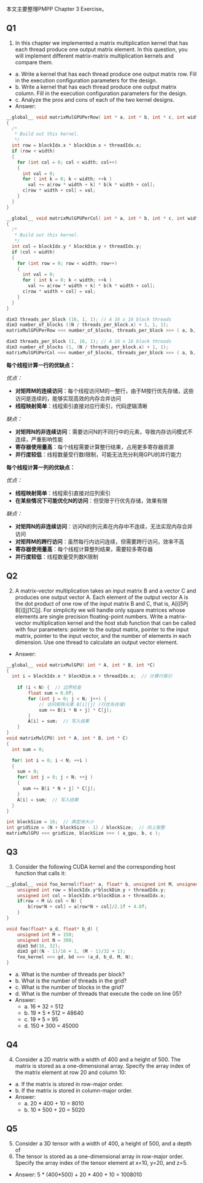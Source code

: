 本文主要整理PMPP Chapter 3 Exercise。

## Q1

1. In this chapter we implemented a matrix multiplication kernel that has each
 thread produce one output matrix element. In this question, you will
 implement different matrix-matrix multiplication kernels and compare them.
 - a. Write a kernel that has each thread produce one output matrix row. Fill in
 the execution configuration parameters for the design.
 - b. Write a kernel that has each thread produce one output matrix column. Fill
 in the execution configuration parameters for the design.
 - c. Analyze the pros and cons of each of the two kernel designs.
 - Answer: 

```c
__global__ void matrixMulGPUPerRow( int * a, int * b, int * c, int width)
{
  /*
   * Build out this kernel.
   */
  int row = blockIdx.x * blockDim.x + threadIdx.x;
  if (row < width)
  {
    for (int col = 0; col < width; col++)
    {
      int val = 0;
      for ( int k = 0; k < width; ++k )
        val += a[row * width + k] * b[k * width + col];
      c[row * width + col] = val;
    }
  }
}

__global__ void matrixMulGPUPerCol( int * a, int * b, int * c, int width)
{
  /*
   * Build out this kernel.
   */
  int col = blockIdx.y * blockDim.y + threadIdx.y;
  if (col < width)
  {
    for (int row = 0; row < width; row++)
    {
      int val = 0;
      for ( int k = 0; k < width; ++k )
        val += a[row * width + k] * b[k * width + col];
      c[row * width + col] = val;
    }
  }
}

dim3 threads_per_block (16, 1, 1); // A 16 x 16 block threads
dim3 number_of_blocks ((N / threads_per_block.x) + 1, 1, 1);
matrixMulGPUPerRow <<< number_of_blocks, threads_per_block >>> ( a, b, c_gpu, N );

dim3 threads_per_block (1, 16, 1); // A 16 x 16 block threads
dim3 number_of_blocks (1, (N / threads_per_block.x) + 1, 1);
matrixMulGPUPerCol <<< number_of_blocks, threads_per_block >>> ( a, b, c_gpu, N );
```

**每个线程计算一行的优缺点：**

*优点：*
- **对矩阵M的连续访问**：每个线程访问M的一整行，由于M按行优先存储，这些访问是连续的，能够实现高效的内存合并访问
- **线程映射简单**：线程索引直接对应行索引，代码逻辑清晰

*缺点：*
- **对矩阵N的非连续访问**：需要访问N的不同行中的元素，导致内存访问模式不连续，严重影响性能
- **寄存器使用量高**：每个线程需要计算整行结果，占用更多寄存器资源
- **并行度较低**：线程数量受行数I限制，可能无法充分利用GPU的并行能力

**每个线程计算一列的优缺点：**

*优点：*
- **线程映射简单**：线程索引直接对应列索引
- **在某些情况下可能优化N的访问**：但受限于行优先存储，效果有限

*缺点：*
- **对矩阵N的非连续访问**：访问N的列元素在内存中不连续，无法实现内存合并访问
- **对矩阵M的跨行访问**：虽然每行内访问连续，但需要跨行访问，效率不高
- **寄存器使用量高**：每个线程计算整列结果，需要较多寄存器
- **并行度较低**：线程数量受列数K限制

## Q2

2. A matrix-vector multiplication takes an input matrix B and a vector C and
 produces one output vector A. Each element of the output vector A is the dot
 product of one row of the input matrix B and C, that is, A[i]5Pj B[i][j]1C[j].
 For simplicity we will handle only square matrices whose elements are single
precision floating-point numbers. Write a matrix-vector multiplication kernel and
 the host stub function that can be called with four parameters: pointer to the output
 matrix, pointer to the input matrix, pointer to the input vector, and the number of
 elements in each dimension. Use one thread to calculate an output vector element.

 - Answer: 

```c
__global__ void matrixMulGPU( int * A, int * B, int *C)
{
  int i = blockIdx.x * blockDim.x + threadIdx.x;  // 计算行索引
    
    if (i < N) {  // 边界检查
        float sum = 0.0f;
        for (int j = 0; j < N; j++) {
            // 访问矩阵元素 B[i][j] (行优先存储)
            sum += B[i * N + j] * C[j];
        }
        A[i] = sum;  // 写入结果
    }
}
void matrixMulCPU( int * A, int * B, int * C)
{
  int sum = 0;

  for( int i = 0; i < N; ++i )
  {
    sum = 0;
    for( int j = 0; j < N; ++j )
    {
      sum += B[i * N + j] * C[j];
    }
    A[i] = sum;  // 写入结果
  }
}

int blockSize = 16;  // 典型块大小
int gridSize = (N + blockSize - 1) / blockSize;  // 向上取整
matrixMulGPU <<< gridSize, blockSize >>> ( a_gpu, b, c );
```

## Q3

3. Consider the following CUDA kernel and the corresponding host function that
 calls it:

```c
__global__ void foo_kernel(float* a, float* b, unsigned int M, unsigned int N) {
    unsigned int row = blockIdx.y*blockDim.y + threadIdx.y;
    unsigned int col = blockIdx.x*blockDim.x + threadIdx.x;
    if(row < M && col < N) {
        b[row*N + col] = a[row*N + col]/2.1f + 4.8f;
    }
}

void foo(float* a_d, float* b_d) {
    unsigned int M = 150;
    unsigned int N = 300;
    dim3 bd(16, 32);
    dim3 gd((N - 1)/16 + 1, (M - 1)/32 + 1);
    foo_kernel <<< gd, bd >>> (a_d, b_d, M, N);
}
```

- a. What is the number of threads per block?
- b. What is the number of threads in the grid?
- c. What is the number of blocks in the grid?
- d. What is the number of threads that execute the code on line 05?
- Answer: 
  - a. 16 * 32 = 512
  - b. 19 * 5 * 512 = 48640
  - c. 19 * 5 = 95
  - d. 150 * 300 = 45000

## Q4

4. Consider a 2D matrix with a width of 400 and a height of 500. The matrix is
stored as a one-dimensional array. Specify the array index of the matrix
element at row 20 and column 10:
- a. If the matrix is stored in row-major order.
- b. If the matrix is stored in column-major order.
- Answer: 
  - a. 20 * 400 + 10 = 8010
  - b. 10 * 500 + 20 = 5020

## Q5

5. Consider a 3D tensor with a width of 400, a height of 500, and a depth of
300. The tensor is stored as a one-dimensional array in row-major order.
Specify the array index of the tensor element at x=10, y=20, and z=5.
- Answer: 5 * (400*500) + 20 * 400 + 10 = 1008010